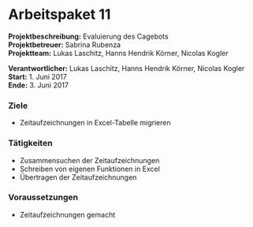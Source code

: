 # Arbeitspaket 11
**Projektbeschreibung:** Evaluierung des Cagebots  
**Projektbetreuer:** Sabrina Rubenza  
**Projektteam:** Lukas Laschitz, Hanns Hendrik Körner, Nicolas Kogler  

**Verantwortlicher:** Lukas Laschitz, Hanns Hendrik Körner, Nicolas Kogler  
**Start:** 1. Juni 2017  
**Ende:** 3. Juni 2017

### Ziele
- Zeitaufzeichnungen in Excel-Tabelle migrieren

### Tätigkeiten
- Zusammensuchen der Zeitaufzeichnungen
- Schreiben von eigenen Funktionen in Excel
- Übertragen der Zeitaufzeichnungen

### Voraussetzungen
- Zeitaufzeichnungen gemacht
